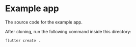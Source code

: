 # Example app

The source code for the example app.

After cloning, run the following command inside this directory:

```
flutter create .
```
